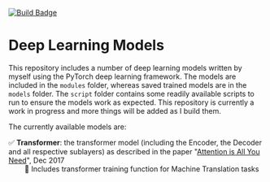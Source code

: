 [![Build Badge](https://github.com/andreasottana/deep_learning_models/workflows/shapes%20%tests/badge.svg)](https://github.com/AndreaSottana/deep_learning_models/actions)

# Deep Learning Models

This repository includes a number of deep learning models written by myself using the PyTorch deep learning framework.
The models are included in the `modules` folder, whereas saved trained models are in the `models` folder. 
The `script` folder contains some readily available scripts to run to ensure the models work as expected.
This repository is currently a work in progress and more things will be added as I build them.  
 
 
The currently available models are:  

:white_check_mark: **Transformer**: the transformer model (including the Encoder, the Decoder and all respective 
sublayers) as described in the paper 
"<a target="_blank" href="https://arxiv.org/pdf/1706.03762.pdf">Attention is All You Need</a>", Dec 2017  
&nbsp;&nbsp;&nbsp;&nbsp;&nbsp;&nbsp;&nbsp;&nbsp;:radio_button: Includes transformer training function for Machine 
Translation tasks
